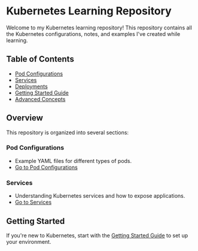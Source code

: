 # Kubernetes Learning Repository

Welcome to my Kubernetes learning repository! This repository contains all the Kubernetes configurations, notes, and examples I've created while learning.

## Table of Contents
- [Pod Configurations](pod-configurations/README.md)
- [Services](services/README.md)
- [Deployments](deployments/README.md)
- [Getting Started Guide](docs/getting-started.md)
- [Advanced Concepts](docs/advanced-concepts.md)

## Overview

This repository is organized into several sections:

### Pod Configurations
- Example YAML files for different types of pods.
- [Go to Pod Configurations](pod-configurations/README.md)

### Services
- Understanding Kubernetes services and how to expose applications.
- [Go to Services](services/README.md)

## Getting Started
If you're new to Kubernetes, start with the [Getting Started Guide](docs/getting-started.md) to set up your environment.
